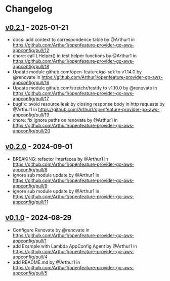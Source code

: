 # Changelog

## [v0.2.1](https://github.com/Arthur1/openfeature-provider-go-aws-appconfig/compare/v0.2.0...v0.2.1) - 2025-01-21
- docs: add context to correspondence table by @Arthur1 in https://github.com/Arthur1/openfeature-provider-go-aws-appconfig/pull/12
- chore: call t.Helper() in test helper functions by @Arthur1 in https://github.com/Arthur1/openfeature-provider-go-aws-appconfig/pull/18
- Update module github.com/open-feature/go-sdk to v1.14.0 by @renovate in https://github.com/Arthur1/openfeature-provider-go-aws-appconfig/pull/16
- Update module github.com/stretchr/testify to v1.10.0 by @renovate in https://github.com/Arthur1/openfeature-provider-go-aws-appconfig/pull/17
- bugfix: avoid resource leak by closing response body in http requests by @Arthur1 in https://github.com/Arthur1/openfeature-provider-go-aws-appconfig/pull/19
- chore: fix ignore paths on renovate by @Arthur1 in https://github.com/Arthur1/openfeature-provider-go-aws-appconfig/pull/20

## [v0.2.0](https://github.com/Arthur1/openfeature-provider-go-aws-appconfig/compare/v0.1.0...v0.2.0) - 2024-09-01
- BREAKING: refactor interfaces by @Arthur1 in https://github.com/Arthur1/openfeature-provider-go-aws-appconfig/pull/8
- ignore sub module update by @Arthur1 in https://github.com/Arthur1/openfeature-provider-go-aws-appconfig/pull/9
- ignore sub module update by @Arthur1 in https://github.com/Arthur1/openfeature-provider-go-aws-appconfig/pull/11

## [v0.1.0](https://github.com/Arthur1/openfeature-provider-go-aws-appconfig/commits/v0.1.0) - 2024-08-29
- Configure Renovate by @renovate in https://github.com/Arthur1/openfeature-provider-go-aws-appconfig/pull/1
- add Example with Lambda AppConfig Agent by @Arthur1 in https://github.com/Arthur1/openfeature-provider-go-aws-appconfig/pull/4
- add README.md by @Arthur1 in https://github.com/Arthur1/openfeature-provider-go-aws-appconfig/pull/5

